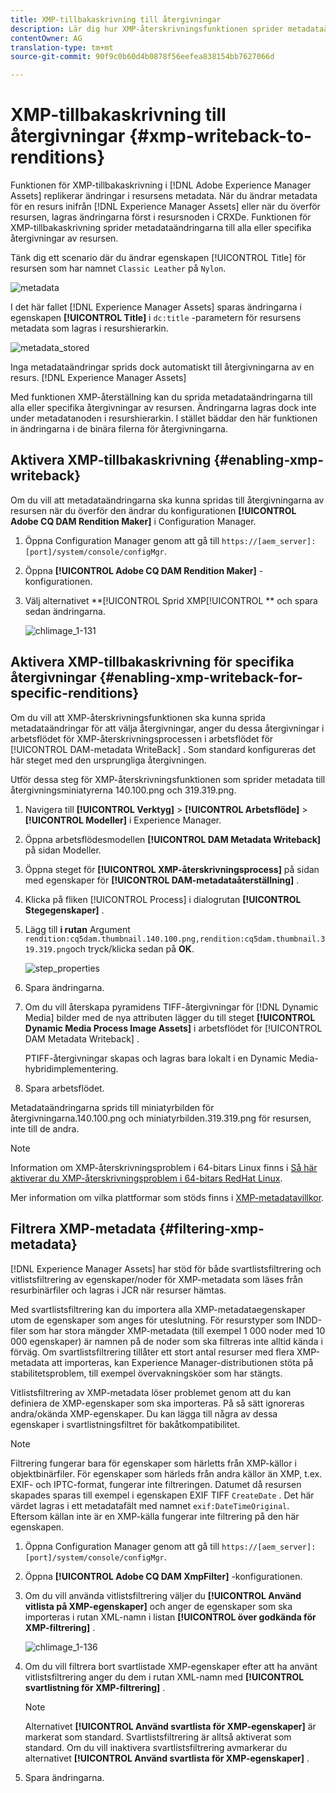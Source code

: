 ```yaml
---
title: XMP-tillbakaskrivning till återgivningar
description: Lär dig hur XMP-återskrivningsfunktionen sprider metadataändringar för en resurs till alla eller vissa återgivningar av resursen.
contentOwner: AG
translation-type: tm+mt
source-git-commit: 90f9c0b60d4b0878f56eefea838154bb7627066d

---
```



# XMP-tillbakaskrivning till återgivningar {#xmp-writeback-to-renditions}

Funktionen för XMP-tillbakaskrivning i [!DNL Adobe Experience Manager Assets] replikerar ändringar i resursens metadata. När du ändrar metadata för en resurs inifrån [!DNL Experience Manager Assets] eller när du överför resursen, lagras ändringarna först i resursnoden i CRXDe. Funktionen för XMP-tillbakaskrivning sprider metadataändringarna till alla eller specifika återgivningar av resursen.

Tänk dig ett scenario där du ändrar egenskapen [!UICONTROL Title] för resursen som har namnet `Classic Leather` på `Nylon`.

![metadata](assets/metadata.png)

I det här fallet [!DNL Experience Manager Assets] sparas ändringarna i egenskapen **[!UICONTROL Title]** i `dc:title` -parametern för resursens metadata som lagras i resurshierarkin.

![metadata_stored](assets/metadata_stored.png)

Inga metadataändringar sprids dock automatiskt till återgivningarna av en resurs. [!DNL Experience Manager Assets]

Med funktionen XMP-återställning kan du sprida metadataändringarna till alla eller specifika återgivningar av resursen. Ändringarna lagras dock inte under metadatanoden i resurshierarkin. I stället bäddar den här funktionen in ändringarna i de binära filerna för återgivningarna.

## Aktivera XMP-tillbakaskrivning {#enabling-xmp-writeback}

Om du vill att metadataändringarna ska kunna spridas till återgivningarna av resursen när du överför den ändrar du konfigurationen **[!UICONTROL Adobe CQ DAM Rendition Maker]** i Configuration Manager.

1. Öppna Configuration Manager genom att gå till `https://[aem_server]:[port]/system/console/configMgr`.
1. Öppna **[!UICONTROL Adobe CQ DAM Rendition Maker]** -konfigurationen.
1. Välj alternativet **[!UICONTROL Sprid XMP[!UICONTROL ** och spara sedan ändringarna.

   ![chlimage_1-131](assets/chlimage_1-346.png)

## Aktivera XMP-tillbakaskrivning för specifika återgivningar {#enabling-xmp-writeback-for-specific-renditions}

Om du vill att XMP-återskrivningsfunktionen ska kunna sprida metadataändringar för att välja återgivningar, anger du dessa återgivningar i arbetsflödet för XMP-återskrivningsprocessen i arbetsflödet för [!UICONTROL DAM-metadata WriteBack] . Som standard konfigureras det här steget med den ursprungliga återgivningen.

Utför dessa steg för XMP-återskrivningsfunktionen som sprider metadata till återgivningsminiatyrerna 140.100.png och 319.319.png.

1. Navigera till **[!UICONTROL Verktyg]** > **[!UICONTROL Arbetsflöde]** > **[!UICONTROL Modeller]** i Experience Manager.
1. Öppna arbetsflödesmodellen **[!UICONTROL DAM Metadata Writeback]** på sidan Modeller.
1. Öppna steget för **[!UICONTROL XMP-återskrivningsprocess]** på sidan med egenskaper för **[!UICONTROL DAM-metadataåterställning]** .
1. Klicka på fliken [!UICONTROL Process] i dialogrutan **[!UICONTROL Stegegenskaper]** .
1. Lägg till **i rutan** Argument `rendition:cq5dam.thumbnail.140.100.png,rendition:cq5dam.thumbnail.319.319.png`och tryck/klicka sedan på **OK**.

   ![step_properties](assets/step_properties.png)

1. Spara ändringarna.
1. Om du vill återskapa pyramidens TIFF-återgivningar för [!DNL Dynamic Media] bilder med de nya attributen lägger du till steget **[!UICONTROL Dynamic Media Process Image Assets]** i arbetsflödet för [!UICONTROL DAM Metadata Writeback] .

   PTIFF-återgivningar skapas och lagras bara lokalt i en Dynamic Media-hybridimplementering.

1. Spara arbetsflödet.

Metadataändringarna sprids till miniatyrbilden för återgivningarna.140.100.png och miniatyrbilden.319.319.png för resursen, inte till de andra.

>[!NOTE]
>
>Information om XMP-återskrivningsproblem i 64-bitars Linux finns i [Så här aktiverar du XMP-återskrivningsproblem i 64-bitars RedHat Linux](https://helpx.adobe.com/experience-manager/kb/enable-xmp-write-back-64-bit-redhat.html).
>
>Mer information om vilka plattformar som stöds finns i [XMP-metadatavillkor](/help/sites-deploying/technical-requirements.md#requirements-for-aem-assets-xmp-metadata-write-back).

## Filtrera XMP-metadata {#filtering-xmp-metadata}

[!DNL Experience Manager Assets] har stöd för både svartlistsfiltrering och vitlistsfiltrering av egenskaper/noder för XMP-metadata som läses från resurbinärfiler och lagras i JCR när resurser hämtas.

Med svartlistsfiltrering kan du importera alla XMP-metadataegenskaper utom de egenskaper som anges för uteslutning. För resurstyper som INDD-filer som har stora mängder XMP-metadata (till exempel 1 000 noder med 10 000 egenskaper) är namnen på de noder som ska filtreras inte alltid kända i förväg. Om svartlistsfiltrering tillåter ett stort antal resurser med flera XMP-metadata att importeras, kan Experience Manager-distributionen stöta på stabilitetsproblem, till exempel övervakningsköer som har stängts.

Vitlistsfiltrering av XMP-metadata löser problemet genom att du kan definiera de XMP-egenskaper som ska importeras. På så sätt ignoreras andra/okända XMP-egenskaper. Du kan lägga till några av dessa egenskaper i svartlistningsfiltret för bakåtkompatibilitet.

>[!NOTE]
>
>Filtrering fungerar bara för egenskaper som härletts från XMP-källor i objektbinärfiler. För egenskaper som härleds från andra källor än XMP, t.ex. EXIF- och IPTC-format, fungerar inte filtreringen. Datumet då resursen skapades sparas till exempel i egenskapen EXIF TIFF `CreateDate` . Det här värdet lagras i ett metadatafält med namnet `exif:DateTimeOriginal`. Eftersom källan inte är en XMP-källa fungerar inte filtrering på den här egenskapen.

1. Öppna Configuration Manager genom att gå till `https://[aem_server]:[port]/system/console/configMgr`.
1. Öppna **[!UICONTROL Adobe CQ DAM XmpFilter]** -konfigurationen.
1. Om du vill använda vitlistsfiltrering väljer du **[!UICONTROL Använd vitlista på XMP-egenskaper]** och anger de egenskaper som ska importeras i rutan XML-namn i listan **[!UICONTROL över godkända för XMP-filtrering]** .

   ![chlimage_1-136](assets/chlimage_1-347.png)

1. Om du vill filtrera bort svartlistade XMP-egenskaper efter att ha använt vitlistsfiltrering anger du dem i rutan XML-namn med **[!UICONTROL svartlistning för XMP-filtrering]** .

   >[!NOTE]
   >
   >Alternativet **[!UICONTROL Använd svartlista för XMP-egenskaper]** är markerat som standard. Svartlistsfiltrering är alltså aktiverat som standard. Om du vill inaktivera svartlistsfiltrering avmarkerar du alternativet **[!UICONTROL Använd svartlista för XMP-egenskaper]** .

1. Spara ändringarna.
